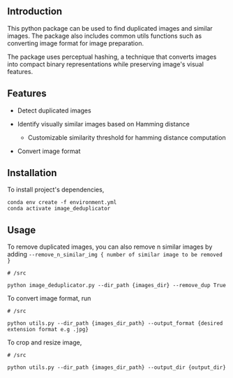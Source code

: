 ## Introduction 
This python package can be used to find duplicated images and similar images. The package also includes common utils functions such as converting image format for image preparation.

The package uses perceptual hashing, a technique that converts images into compact binary representations while preserving image's visual features. 

## Features
- Detect duplicated images
- Identify visually similar images based on Hamming distance 
    - Customizable similarity threshold for hamming distance computation

- Convert image format 

## Installation
To install project's dependencies, 
```
conda env create -f environment.yml
conda activate image_deduplicator  
```

## Usage
To remove duplicated images, you can also remove n similar images by adding `--remove_n_similar_img { number of similar image to be removed }`
```
# /src 

python image_deduplicator.py --dir_path {images_dir} --remove_dup True
```

To convert image format, run
```
# /src

python utils.py --dir_path {images_dir_path} --output_format {desired extension format e.g .jpg}
```

To crop and resize image, 
```
# /src

python utils.py --dir_path {images_dir_path} --output_dir {output_dir}
```